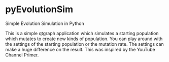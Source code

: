 # pyEvolutionSim
Simple Evolution Simulation in Python

This is a simple qtgraph application which simulates a starting population which mutates to create new kinds of population. You can play around with the settings of the starting population or the mutation rate. The settings can make a huge difference on the result.
This was inspired by the YouTube Channel Primer.
